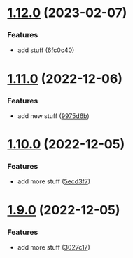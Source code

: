 # [1.12.0](https://github.com/Nicklason/nx-test/compare/v1.11.0...v1.12.0) (2023-02-07)


### Features

* add stuff ([6fc0c40](https://github.com/Nicklason/nx-test/commit/6fc0c40bf5d13ba75e6c0efa9de3d3a9b9b2fecc))

# [1.11.0](https://github.com/Nicklason/nx-test/compare/v1.10.0...v1.11.0) (2022-12-06)


### Features

* add new stuff ([9975d6b](https://github.com/Nicklason/nx-test/commit/9975d6b3aa52760c4c6047418bf0d7457f6c3e35))

# [1.10.0](https://github.com/Nicklason/nx-test/compare/v1.9.0...v1.10.0) (2022-12-05)


### Features

* add more stuff ([5ecd3f7](https://github.com/Nicklason/nx-test/commit/5ecd3f7f7ebf3161544ba8c15dfd4a011d4865c8))

# [1.9.0](https://github.com/Nicklason/nx-test/compare/v1.8.0...v1.9.0) (2022-12-05)


### Features

* add more stuff ([3027c17](https://github.com/Nicklason/nx-test/commit/3027c1738f3451eb9eeb4f6a63c147f8efdbf9b5))
